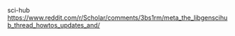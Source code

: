 sci-hub https://www.reddit.com/r/Scholar/comments/3bs1rm/meta_the_libgenscihub_thread_howtos_updates_and/
